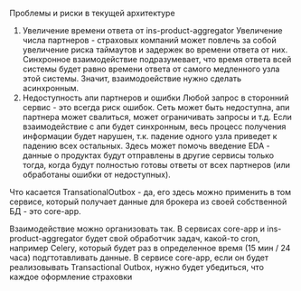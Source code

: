 Проблемы и риски в текущей архитектуре
1. Увеличение времени ответа от ins-product-aggregator
Увеличение числа партнеров - страховых компаний может повлечь за собой увеличение риска таймаутов и задержек во времени ответа от них.
Синхронное взаимодействие подразумевает, что время ответа всей системы будет равно времени ответа от самого медленного узла
этой системы. Значит, взаимодоействие нужно сделать асинхронным.
2. Недоступность апи партнеров и ошибки
Любой запрос в сторонний сервис - это всегда риск ошибок. Сеть может быть недоступна, апи партнера может свалиться,
может ограничивать запросы и т.д. Если взаимодействие с апи будет синхронным, весь процесс получения информации будет
нарушен, т.к. падение одного узла приведет к падению всех остальных. Здесь может помочь введение EDA - данные о продуктах
будут отправлены в другие сервисы только тогда, когда будут полностью готовы ответы от всех партнеров (или обработаны ошибки от недоступных).

Что касается TransationalOutbox - да, его здесь можно применить в том сервисе, который получает данные для брокера из своей собственной
БД  - это core-app. 

Взаимодействие можно организовать так.
В сервисах core-app и ins-product-aggregator будет свой обработчик задач, какой-то cron, например Celery, который будет 
раз в определенное время (15 мин / 24 часа) подгтотавливать данные. В сервисе core-app, если он будет реализовывать Transactional Outbox, 
нужно будет убедиться, что каждое оформление страховки 
